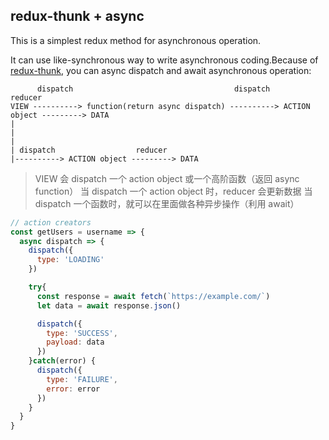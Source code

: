 ## redux-thunk + async

This is a simplest redux method for asynchronous operation.

It can use like-synchronous way to write asynchronous coding.Because of [redux-thunk](https://github.com/gaearon/redux-thunk), you can async dispatch and await asynchronous operation:

```
      dispatch                                    dispatch                  reducer
VIEW ----------> function(return async dispatch) ----------> ACTION object ---------> DATA
|
|
|
| dispatch                  reducer
|----------> ACTION object ---------> DATA
```

> VIEW 会 dispatch 一个 action object 或一个高阶函数（返回 async function）
> 当 dispatch 一个 action object 时，reducer 会更新数据
> 当 dispatch 一个函数时，就可以在里面做各种异步操作（利用 await）

```js
// action creators
const getUsers = username => {
  async dispatch => {
    dispatch({
      type: 'LOADING'
    })

    try{
      const response = await fetch(`https://example.com/`)
      let data = await response.json()

      dispatch({
        type: 'SUCCESS',
        payload: data
      })
    }catch(error) {
      dispatch({
        type: 'FAILURE',
        error: error
      })
    }
  }
}
```
